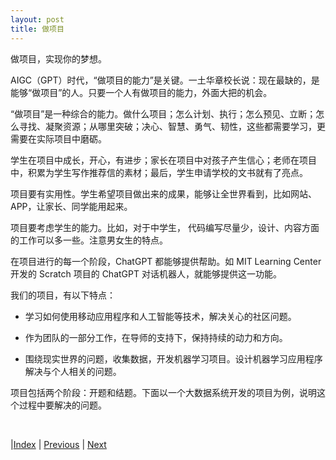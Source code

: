```yaml
---
layout: post
title: 做项目
---
```


做项目，实现你的梦想。

AIGC（GPT）时代，“做项目的能力”是关键。一土华章校长说：现在最缺的，是能够“做项目”的人。只要一个人有做项目的能力，外面大把的机会。

“做项目”是一种综合的能力。做什么项目；怎么计划、执行；怎么预见、立断；怎么寻找、凝聚资源；从哪里突破；决心、智慧、勇气、韧性，这些都需要学习，更需要在实际项目中磨砺。

学生在项目中成长，开心，有进步；家长在项目中对孩子产生信心；老师在项目中，积累为学生写作推荐信的素材；最后，学生申请学校的文书就有了亮点。

项目要有实用性。学生希望项目做出来的成果，能够让全世界看到，比如网站、APP，让家长、同学能用起来。

项目要考虑学生的能力。比如，对于中学生， 代码编写尽量少，设计、内容方面的工作可以多一些。注意男女生的特点。

在项目进行的每一个阶段，ChatGPT 都能够提供帮助。如 MIT Learning Center 开发的 Scratch 项目的 ChatGPT 对话机器人，就能够提供这一功能。

我们的项目，有以下特点：

- 学习如何使用移动应用程序和人工智能等技术，解决关心的社区问题。

- 作为团队的一部分工作，在导师的支持下，保持持续的动力和方向。

- 围绕现实世界的问题，收集数据，开发机器学习项目。设计机器学习应用程序解决与个人相关的问题。

项目包括两个阶段：开题和结题。下面以一个大数据系统开发的项目为例，说明这个过程中要解决的问题。

<br/>

|[Index](./) | [Previous](5-5-problem) | [Next](53-bigdata-project)
